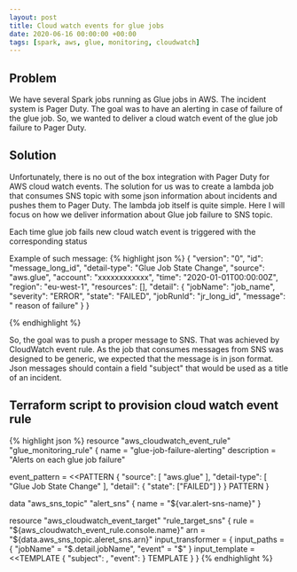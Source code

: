 ```yaml
---
layout: post
title: Cloud watch events for glue jobs
date: 2020-06-16 00:00:00 +00:00
tags: [spark, aws, glue, monitoring, cloudwatch]
---
```

## Problem
We have several Spark jobs running as Glue jobs in AWS. The incident system is Pager Duty. The goal was to have an alerting in case of failure of the glue job. So, we wanted to deliver a cloud watch event of the glue job failure to Pager Duty.
    

## Solution
Unfortunately, there is no out of the box integration with Pager Duty for AWS cloud watch events. The solution for us was to create a lambda job that consumes SNS topic with some json information about incidents and pushes them to Pager Duty. The lambda job itself is quite simple. Here I will focus on how we deliver information about Glue job failure to SNS topic.

Each time glue job fails new cloud watch event is triggered with the corresponding status

Example of such message:
{% highlight json %} 
{
  "version": "0",
  "id": "message_long_id",
  "detail-type": "Glue Job State Change",
  "source": "aws.glue",
  "account": "xxxxxxxxxxxx",
  "time": "2020-01-01T00:00:00Z",
  "region": "eu-west-1",
  "resources": [],
  "detail": {
    "jobName": "job_name",
    "severity": "ERROR",
    "state": "FAILED",
    "jobRunId": "jr_long_id",
    "message": " reason of failure"
  }
}

{% endhighlight %}

So, the goal was to push a proper message to SNS. That was achieved by CloudWatch event rule. As the job that consumes messages from SNS was designed to be generic, we expected that the message is in json format. Json messages should contain a field "subject" that would be used as a title of an incident.


## Terraform script to provision cloud watch event rule


{% highlight json %}
resource "aws_cloudwatch_event_rule" "glue_monitoring_rule" {
  name = "glue-job-failure-alerting"
  description = "Alerts on each glue job failure"

  event_pattern = <<PATTERN
{
  "source": [
    "aws.glue"
  ],
  "detail-type": [
    "Glue Job State Change"
  ],
  "detail": {
	"state": ["FAILED"]
  }
}
PATTERN
}

data "aws_sns_topic" "alert_sns" {
  name = "${var.alert-sns-name}"
}

resource "aws_cloudwatch_event_target" "rule_target_sns" {
  rule = "${aws_cloudwatch_event_rule.console.name}"
  arn = "${data.aws_sns_topic.aleret_sns.arn}"
  input_transformer = {
    input_paths = {
      "jobName" = "$.detail.jobName",
      "event" = "$"
    }
    input_template = <<TEMPLATE
{
	"subject": <jobName>,
	"event": <event>
}
TEMPLATE
  }
}
{% endhighlight %}